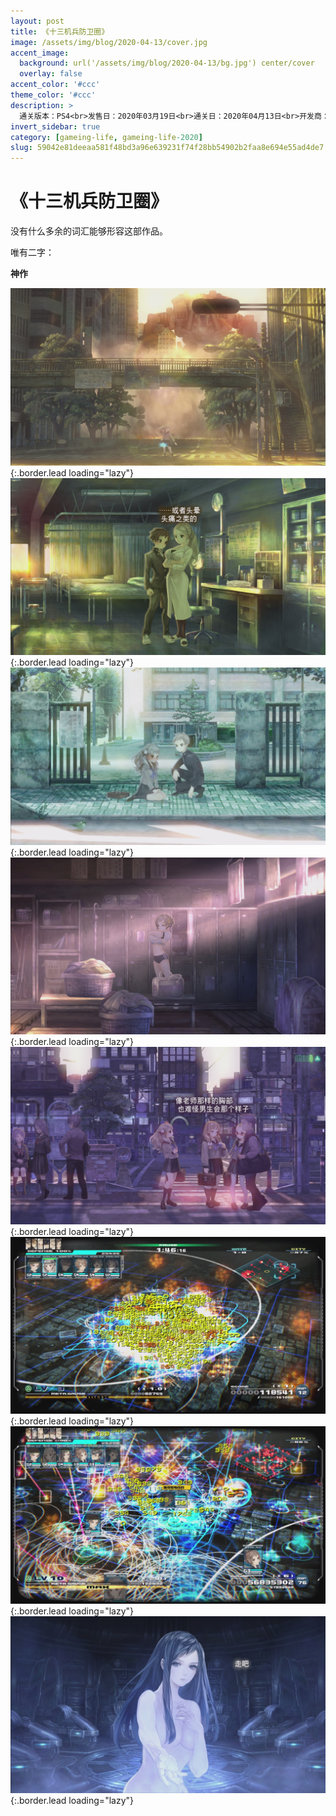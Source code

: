 ```yaml
---
layout: post
title: 《十三机兵防卫圈》
image: /assets/img/blog/2020-04-13/cover.jpg
accent_image: 
  background: url('/assets/img/blog/2020-04-13/bg.jpg') center/cover
  overlay: false
accent_color: '#ccc'
theme_color: '#ccc'
description: >
  通关版本：PS4<br>发售日：2020年03月19日<br>通关日：2020年04月13日<br>开发商：Vanillaware<br>发行商：SEGA
invert_sidebar: true
category: [gameing-life, gameing-life-2020]
slug: 59042e81deeaa581f48bd3a96e639231f74f28bb54902b2faa8e694e55ad4de7
---
```


# 《十三机兵防卫圈》

没有什么多余的词汇能够形容这部作品。

唯有二字：

**神作**

![](/assets/img/blog/2020-04-13/1.jpg){:.border.lead loading="lazy"}
![](/assets/img/blog/2020-04-13/2.jpg){:.border.lead loading="lazy"}
![](/assets/img/blog/2020-04-13/3.jpg){:.border.lead loading="lazy"}
![](/assets/img/blog/2020-04-13/4.jpg){:.border.lead loading="lazy"}
![](/assets/img/blog/2020-04-13/5.jpg){:.border.lead loading="lazy"}
![](/assets/img/blog/2020-04-13/6.jpg){:.border.lead loading="lazy"}
![](/assets/img/blog/2020-04-13/7.jpg){:.border.lead loading="lazy"}
![](/assets/img/blog/2020-04-13/8.jpg){:.border.lead loading="lazy"}